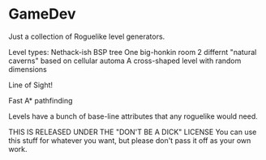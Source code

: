 GameDev
=======

Just a collection of Roguelike level generators.

Level types:
  Nethack-ish
  BSP tree
  One big-honkin room
  2 differnt "natural caverns" based on cellular automa
  A cross-shaped level with random dimensions

Line of Sight!

Fast A* pathfinding

Levels have a bunch of base-line attributes that any roguelike would need.

THIS IS RELEASED UNDER THE "DON'T BE A DICK" LICENSE
You can use this stuff for whatever you want, but please don't
pass it off as your own work.
